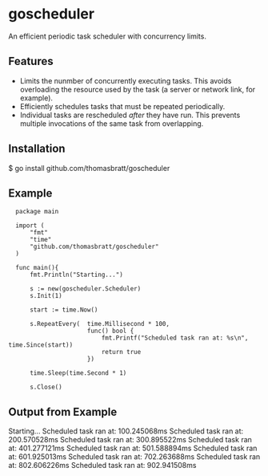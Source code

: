 goscheduler
===========

An efficient periodic task scheduler with concurrency limits.

Features
--------

* Limits the nunmber of concurrently executing tasks. This avoids overloading
  the resource used by the task (a server or network link, for example).
* Efficiently schedules tasks that must be repeated periodically.
* Individual tasks are rescheduled _after_ they have run. This prevents multiple
  invocations of the same task from overlapping.
  
Installation
--------

$ go install github.com/thomasbratt/goscheduler

Example
--------

```
  package main
  
  import (
      "fmt"
      "time"
      "github.com/thomasbratt/goscheduler"
  )
  
  func main(){
      fmt.Println("Starting...")
      
      s := new(goscheduler.Scheduler)
      s.Init(1)
      
      start := time.Now()
      
      s.RepeatEvery(  time.Millisecond * 100,
                      func() bool {
                          fmt.Printf("Scheduled task ran at: %s\n", time.Since(start))
                          return true
                      })
      
      time.Sleep(time.Second * 1)
      
      s.Close()
```

Output from Example
--------

  Starting...
  Scheduled task ran at: 100.245068ms
  Scheduled task ran at: 200.570528ms
  Scheduled task ran at: 300.895522ms
  Scheduled task ran at: 401.277121ms
  Scheduled task ran at: 501.588894ms
  Scheduled task ran at: 601.925013ms
  Scheduled task ran at: 702.263688ms
  Scheduled task ran at: 802.606226ms
  Scheduled task ran at: 902.941508ms


